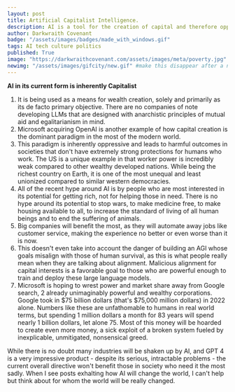 ```yaml
---
layout: post
title: Artificial Capitalist Intelligence.
description: AI is a tool for the creation of capital and therefore oppressive.
author: Darkwraith Covenant
badge: "/assets/images/badges/made_with_windows.gif"
tags: AI tech culture politics
published: True
image: "https://darkwraithcovenant.com/assets/images/meta/poverty.jpg"
newimg: "/assets/images/gifcity/new.gif" #make this disappear after a number of days with conditionals  
---
```

**AI in its current form is inherently Capitalist**
1. It is being used as a means for wealth creation, solely and primarily as its de facto primary objective. There are no companies of note developing LLMs that are designed with anarchistic principles of mutual aid and egalitarianism in mind. 
2. Microsoft acquiring OpenAI is another example of how capital creation is the dominant paradigm in the most of the modern world.
3. This paradigm is inherently oppressive and leads to harmful outcomes in societies that don't have extremely strong protections for humans who work. The US is a unique example in that worker power is incredibly weak compared to other wealthy developed nations. While being the richest country on Earth, it is one of the most unequal and least unionized compared to similar western democracies.
4. All of the recent hype around AI is by people who are most interested in its potential for getting rich, not for helping those in need. There is no hype around its potential to stop wars, to make medicine free, to make housing available to all, to increase the standard of living of all human beings and to end the suffering of animals. 
5. Big companies will benefit the most, as they will automate away jobs like customer service, making the experience no better or even worse than it is now.
6. This doesn't even take into account the danger of building an AGI whose goals misalign with those of human survival, as this is what people really mean when they are talking about alignment. Malicious alignment for capital interests is a favorable goal to those who are powerful enough to train and deploy these large language models. 
7. Microsoft is hoping to wrest power and market share away from Google search, 2 already unimaginably powerful and wealthy corporations. Google took in $75 billion dollars (that's $75,000 million dollars) in 2022 alone. Numbers like these are unfathomable to humans in real world terms, but spending 1 million dollars a month for 83 years will spend nearly 1 billion dollars, let alone 75. Most of this money will be hoarded to create even more money, a sick exploit of a broken system fueled by inexplicable, unmitigated, nonsensical greed.
<!-- excerpt-end -->

While there is no doubt many industries will be shaken up by AI, and GPT 4 is a very impressive product - despite its serious, intractable problems - the current overall directive won't benefit those in society who need it the most sadly. When I see posts exhalting how AI will change the world, I can't help but think about for whom the world will be really changed. 

